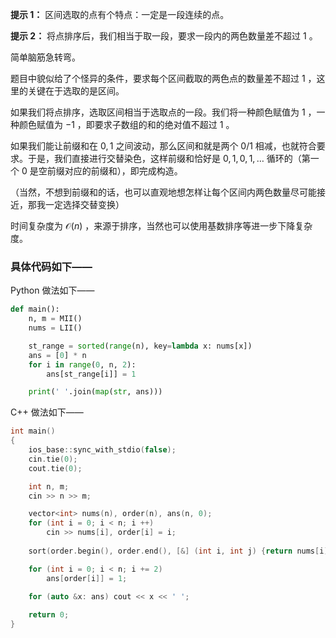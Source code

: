 **提示 1：** 区间选取的点有个特点：一定是一段连续的点。

**提示 2：** 将点排序后，我们相当于取一段，要求一段内的两色数量差不超过 $1$ 。

简单脑筋急转弯。

题目中貌似给了个怪异的条件，要求每个区间截取的两色点的数量差不超过 $1$ ，这里的关键在于选取的是区间。

如果我们将点排序，选取区间相当于选取点的一段。我们将一种颜色赋值为 $1$ ，一种颜色赋值为 $-1$ ，即要求子数组的和的绝对值不超过 $1$ 。

如果我们能让前缀和在 ${0,1}$ 之间波动，那么区间和就是两个 $0/1$ 相减，也就符合要求。于是，我们直接进行交替染色，这样前缀和恰好是 $0,1,0,1,\dots$ 循环的（第一个 $0$ 是空前缀对应的前缀和），即完成构造。

（当然，不想到前缀和的话，也可以直观地想怎样让每个区间内两色数量尽可能接近，那我一定选择交替变换）

时间复杂度为 $\mathcal{O}(n)$ ，来源于排序，当然也可以使用基数排序等进一步下降复杂度。

### 具体代码如下——

Python 做法如下——

```Python []
def main():
    n, m = MII()
    nums = LII()

    st_range = sorted(range(n), key=lambda x: nums[x])
    ans = [0] * n
    for i in range(0, n, 2):
        ans[st_range[i]] = 1

    print(' '.join(map(str, ans)))
```

C++ 做法如下——

```cpp []
int main()
{
    ios_base::sync_with_stdio(false);
    cin.tie(0);
    cout.tie(0);

    int n, m;
    cin >> n >> m;

    vector<int> nums(n), order(n), ans(n, 0);
    for (int i = 0; i < n; i ++)
        cin >> nums[i], order[i] = i;
    
    sort(order.begin(), order.end(), [&] (int i, int j) {return nums[i] < nums[j];});

    for (int i = 0; i < n; i += 2)
        ans[order[i]] = 1;
    
    for (auto &x: ans) cout << x << ' ';

    return 0;
}
```